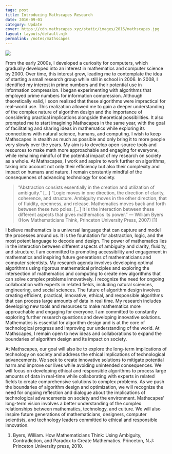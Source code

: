 ```yaml
---
tags: post
title: Introducing Mathscapes Research
date: 2016-09-01
category: Update
cover: https://cdn.mathscapes.xyz/static/images/2016/mathscapes.jpg
layout: layouts/default.njk
permalink: /notes/mathscapes
--- 
```


<img src="https://cdn.mathscapes.xyz/static/images/2016/mathscapes.jpg"/>

From the early 2000s, I developed a curiosity for computers, which gradually developed into an interest in mathematics and computer science by 2000. Over time, this interest grew, leading me to contemplate the idea of starting a small research group while still in school in 2006. In 2008, I identified my interest in prime numbers and their potential use in information compression. I began experimenting with algorithms that employed prime numbers for information compression. Although theoretically valid, I soon realized that these algorithms were impractical for real-world use. This realization allowed me to gain a deeper understanding of the complex nature of algorithm design and the importance of considering practical implications alongside theoretical possibilities. It also prompted me to start imagining Mathscapes in the same year, with the goal of facilitating and sharing ideas in mathematics while exploring its connections with natural science, humans, and computing. I wish to keep Mathscapes in stealth as much as possible and only bring it to more people very slowly over the years. My aim is to develop open-source tools and resources to make math more approachable and engaging for everyone, while remaining mindful of the potential impact of my research on society as a whole. At Mathscapes, I work and aspire to work further on algorithms, taking into account not only their efficiency but also their complexity and impact on humans and nature. I remain constantly mindful of the consequences of advancing technology for society.

> “Abstraction consists essentially in the creation and utilization of ambiguity.” \[…\] “Logic moves in one direction, the direction of clarity, coherence, and structure. Ambiguity moves in the other direction, that of fluidity, openness, and release. Mathematics moves back and forth between these two poles. \[…\] It is the interaction between these different aspects that gives mathematics its power.” — William Byers (How Mathematicians Think, Princeton University Press, 2007) [1]

I believe mathematics is a universal language that can capture and model the processes around us. It is the foundation for abstraction, logic, and the most potent language to decode and design. The power of mathematics lies in the interaction between different aspects of ambiguity and clarity, fluidity, and structure. I am committed to promoting accessibility and engagement in mathematics and inspiring future generations of mathematicians and computer scientists. My research agenda involves developing optimal algorithms using rigorous mathematical principles and exploring the intersection of mathematics and computing to create new algorithms that can solve complex problems innovatively. I recognize the need for ongoing collaboration with experts in related fields, including natural sciences, engineering, and social sciences. The future of algorithm design involves creating efficient, practical, innovative, ethical, and responsible algorithms that can process large amounts of data in real time. My research includes developing new tools and resources to make mathematics more approachable and engaging for everyone. I am committed to constantly exploring further research questions and developing innovative solutions. Mathematics is essential for algorithm design and is at the core of technological progress and improving our understanding of the world. At Mathscapes, I remain open to new ideas and collaborations to expand the boundaries of algorithm design and its impact on society.

At Mathscapes, our goal will also be to explore the long-term implications of technology on society and address the ethical implications of technological advancements. We seek to create innovative solutions to mitigate potential harm and improve our lives while avoiding unintended consequences. We will focus on developing ethical and responsible algorithms to process large amounts of data in real-time while collaborating with experts in related fields to create comprehensive solutions to complex problems. As we push the boundaries of algorithm design and optimization, we will recognize the need for ongoing reflection and dialogue about the implications of technological advancements on society and the environment. Mathscapes' long-term vision involves a better understanding of the complex relationships between mathematics, technology, and culture. We will also inspire future generations of mathematicians, designers, computer scientists, and technology leaders committed to ethical and responsible innovation.

1.  Byers, William. How Mathematicians Think: Using Ambiguity, Contradiction, and Paradox to Create Mathematics. Princeton, N.J: Princeton University press, 2010.